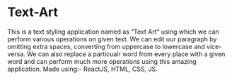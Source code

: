 # Text-Art
This is a text  styling application named as  “Text Art” using which we can  perform various operations on  given text.
We can edit our paragraph by omitting extra spaces, converting from uppercase to lowercase and vice-versa.
We can also replace a particualr word from every place with a given word and can perform much more operations using this 
amazing application.
Made using:-
ReactJS, HTML, CSS, JS.
